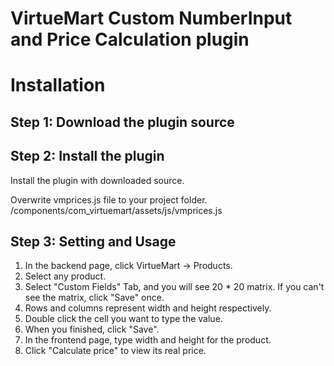 VirtueMart Custom NumberInput and Price Calculation plugin
================

Installation
============

Step 1: Download the plugin source
----------------------------

Step 2: Install the plugin
----------------------------

Install the plugin with downloaded source.

Overwrite vmprices.js file to your project folder.
/components/com_virtuemart/assets/js/vmprices.js

Step 3: Setting and Usage
----------------------------

1. In the backend page, click VirtueMart -> Products.
2. Select any product.
3. Select "Custom Fields" Tab, and you will see 20 * 20 matrix.
   If you can't see the matrix, click "Save" once.
4. Rows and columns represent width and height respectively.
5. Double click the cell you want to type the value.
6. When you finished, click "Save".
7. In the frontend page, type width and height for the product.
8. Click "Calculate price" to view its real price.
